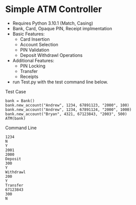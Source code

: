 # Simple ATM Controller

- Requires Python 3.10.1 (Match, Casing)
- Bank, Card, Opaque PIN, Receipt implmentation
- Basic Features: 
    - Card Insertion
    - Account Selection
    - PIN Validation
    - Deposit Withdrawl Operations
- Additional Features: 
    - PIN Locking
    - Transfer
    - Receipts
- run Test.py with the test command line below.


Test Case

    bank = Bank()
    bank.new_account("Andrew", 1234, 67891123, "2000", 100)
    bank.new_account("Andrew", 1234, 67891124, "2000", 1000)
    bank.new_account("Bryan", 4321, 67123843, "2003", 500)
    ATM(bank)

Command Line

    1234
    N
    Y
    2001
    2000
    Deposit
    300
    Y
    Withdrawl
    200
    Y
    Transfer
    67123843
    300
    N
